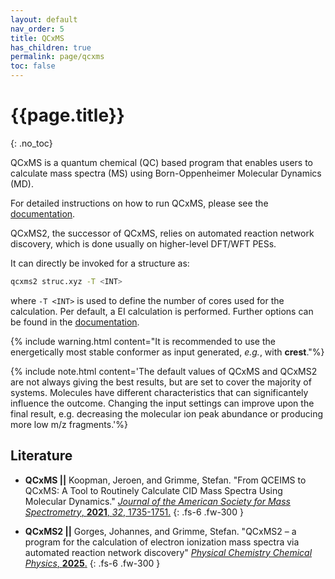 ```yaml
---
layout: default
nav_order: 5
title: QCxMS
has_children: true
permalink: page/qcxms
toc: false
---
```

# {{page.title}}
{: .no_toc}

QCxMS is a quantum chemical (QC) based program that enables users to calculate mass spectra (MS) using Born-Oppenheimer Molecular Dynamics (MD). 

For detailed instructions on how to run QCxMS, please see the [documentation](https://xtb-docs.readthedocs.io/en/latest/qcxms_doc/qcxms_run.html).

QCxMS2, the successor of QCxMS, relies on automated reaction network discovery, which is done usually on higher-level DFT/WFT PESs.

It can directly be invoked for a structure as:

```bash
qcxms2 struc.xyz -T <INT>
```

where `-T <INT>` is used to define the number of cores used for the calculation. Per default, a EI calculation is performed.
Further options can be found in the [documentation](https://xtb-docs.readthedocs.io/en/latest/qcxms2_doc/qcxms2_run.html#qcxms2-run).

{% include warning.html content="It is recommended to use the energetically most stable conformer as input generated, *e.g.*, with **crest**."%}


{% include note.html content='The default values of QCxMS and QCxMS2 are not always giving the best results, but are set to cover the majority of systems. Molecules have different characteristics that can significantely influence the outcome. Changing the input settings can improve upon the final result, e.g. decreasing the molecular ion peak abundance or producing more low m/z fragments.'%}


## Literature
- **QCxMS ||** Koopman, Jeroen, and Grimme, Stefan. "From QCEIMS to QCxMS: A Tool to Routinely Calculate CID Mass Spectra Using Molecular Dynamics." 
[*Journal of the American Society for Mass Spectrometry*, **2021**, *32*, 1735-1751.](https://pubs.acs.org/doi/10.1021/jasms.1c00098)
{: .fs-6 .fw-300 }

- **QCxMS2 ||** Gorges, Johannes, and Grimme, Stefan. "QCxMS2 – a program for the calculation of electron ionization mass spectra via automated reaction network discovery" 
[*Physical Chemistry Chemical Physics*, **2025**.](https://pubs.rsc.org/pl/content/articlelanding/2025/cp/d5cp00316d)
{: .fs-6 .fw-300 }

